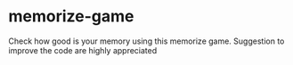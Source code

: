 # memorize-game
Check how good is your memory using this memorize game. 
Suggestion to improve the code are highly appreciated
